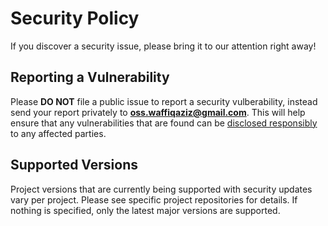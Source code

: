 # Security Policy

If you discover a security issue, please bring it to our attention right away!

## Reporting a Vulnerability

Please **DO NOT** file a public issue to report a security vulberability, instead send your report
privately to **oss.waffiqaziz@gmail.com**. This will help ensure that any vulnerabilities that are
found can be [disclosed responsibly](https://en.wikipedia.org/wiki/Responsible_disclosure) to any
affected parties.

## Supported Versions

Project versions that are currently being supported with security updates vary per project.
Please see specific project repositories for details.
If nothing is specified, only the latest major versions are supported.